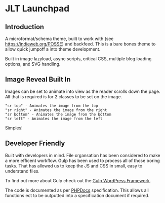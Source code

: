 # JLT Launchpad

## Introduction
A microformat/schema theme, built to work with (see https://indieweb.org/POSSE) and backfeed. This is a bare bones theme to allow quick jumpoff a into theme development.

Built in image lazyload, async scripts, critical CSS, multiple blog loading options, and SVG handling.

## Image Reveal Built In
Images can be set to animate into view as the reader scrolls down the page. All that is required is for 2 classes to be set on the image.


```
"sr top" - Animates the image from the top
"sr right" - Animates the image from the right
"sr bottom" - Animates the image from the bottom
"sr left" - Animates the image from the left
```

Simples!

## Developer Friendly
Built with developers in mind. File organsation has been considered to make a more efficent workflow. Gulp has been used to process all of those boring tasks. That has allowed us to keep the JS and CSS in small, easy to understand files.

To find out more about Gulp check out the [Gulp WordPress Framework](https://github.com/ahmadawais/WPGulp).

The code is documented as per [PHPDocs](https://www.phpdoc.org/) specification. This allows all functions ect to be outputted into a specification document if required.